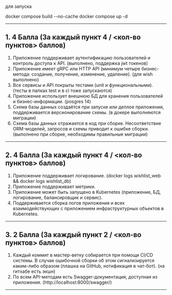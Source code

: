 

для запуска 

docker compose build --no-cache
docker compose up -d


---

## 1. 4 Балла (За каждый пункт 4 / <кол-во пунктов> баллов)

1. Приложение поддерживает аутентификацию пользователей и контроль доступа к API. 
(выполнено, поддержка jwt токенов)
2. Приложение имеет gRPC или HTTP API 
(минимум четыре бизнес-метода: создание, получение, изменение, удаление). (для wish выполнено)  
3. Все сервисы и API покрыты тестами (unit и функциональными).  (тесты в папках test и в ci тоже запускаются)
4. Приложение использует внешнюю БД для хранения пользователей и бизнес-информации.  (posgres 14)
5. Схема базы данных создаётся при запуске или деплое приложения, поддерживается версионирование схемы. (в докере выполняются миграции) 
6. Схема базы данных отражается в код при сборке. Несоответствие ORM-моделей, запросов и схемы приводит к ошибке сборки. (выполнено при сборке, необходимы правильные миграции)

---

## 2. 4 Балла (За каждый пункт 4 / <кол-во пунктов> баллов)

1. Приложение поддерживает логирование. (docker logs wishlist_web &&
docker logs wishlist_db) 
2. Приложение поддерживает метрики.  
3. Приложение может быть запущено в Kubernetes (приложение, БД, логирование, балансировщик и сервис).  
4. Поддерживается сборка логов приложения и всех взаимодействующих с приложением инфраструктурных объектов в Kubernetes.  

---

## 3. 2 Балла (За каждый пункт 2 / <кол-во пунктов> баллов)

1. Каждый коммит в мастер-ветку собирается при помощи CI/CD системы. В случае ошибочной сборки об этом сигнализируется каким-либо образом (плашка на GitHub, нотификация в чат-бот). (на гитхабе есть экшн) 
2. По всем API-методам есть Swagger-документация, доступная из приложения.  (http://localhost:8000/swagger/)

---